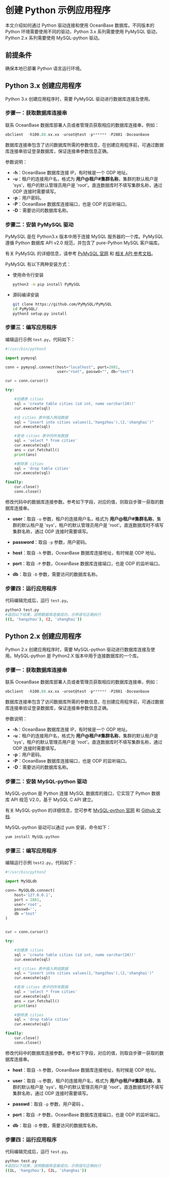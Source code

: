 # 创建 Python 示例应用程序

本文介绍如何通过 Python 驱动连接和使用 OceanBase 数据库。不同版本的 Python 环境需要使用不同的驱动，Python 3.x 系列需要使用 PyMySQL 驱动，Python 2.x 系列需要使用 MySQL-python 驱动。

## 前提条件

确保本地已部署 Python 语言运行环境。

## Python 3.x 创建应用程序

Python 3.x 创建应用程序时，需要 PyMySQL 驱动进行数据库连接及使用。

### 步骤一：获取数据库连接串

联系 OceanBase 数据库部署人员或者管理员获取相应的数据库连接串，例如：

```sql
obclient  -h100.88.xx.xx -uroot@test -p****** -P2881 -Doceanbase
```

数据库连接串包含了访问数据库所需的参数信息，在创建应用程序前，可通过数据库连接串验证登录数据库，保证连接串参数信息正确。

参数说明：

* **-h**：OceanBase 数据库连接 IP，有时候是一个 ODP 地址。
* **-u**：租户的连接用户名，格式为 **用户@租户#集群名称**，集群的默认租户是 'sys'，租户的默认管理员用户是 'root'。直连数据库时不填写集群名称，通过 ODP 连接时需要填写。
* **-p**：用户密码。
* **-P**：OceanBase 数据库连接端口，也是 ODP 的监听端口。
* **-D**：需要访问的数据库名称。

### 步骤二：安装 PyMySQL 驱动

PyMySQL 是在 Python3.x 版本中用于连接 MySQL 服务器的一个库。PyMySQL 遵循 Python 数据库 API v2.0 规范，并包含了 pure-Python MySQL 客户端库。

有关 PyMySQL 的详细信息，请参考 [PyMySQL 官网](https://pypi.org/project/PyMySQL/) 和 [相关 API 参考文档](https://pymysql.readthedocs.io/en/latest/modules/index.html)。

PyMySQL 有以下两种安装方式：

* 使用命令行安装

   ```bash
   python3 -m pip install PyMySQL
   ```

* 源码编译安装

    ```bash
    git clone https://github.com/PyMySQL/PyMySQL
    cd PyMySQL/
    python3 setup.py install
    ```

### 步骤三：编写应用程序

编辑运行示例 `test.py`，代码如下：

```python
#!/usr/bin/python3

import pymysql

conn = pymysql.connect(host="localhost", port=2881,
                       user="root", passwd="", db="test")

cur = conn.cursor()

try:

    #创建表 cities
    sql = 'create table cities (id int, name varchar(24))'
    cur.execute(sql)

    #往 cities 表中插入两组数据
    sql = "insert into cities values(1,'hangzhou'),(2,'shanghai')"
    cur.execute(sql)

    #查询 cities 表中的所有数据
    sql = 'select * from cities'
    cur.execute(sql)
    ans = cur.fetchall()
    print(ans)

    #删除表 cities
    sql = 'drop table cities'
    cur.execute(sql)

finally:
    cur.close()
    conn.close()
```

修改代码中的数据库连接参数。参考如下字段，对应的值，则取自步骤一获取的数据库连接串。

* **user**：取自 `-u` 参数，租户的连接用户名，格式为 **用户@租户#集群名称**，集群的默认租户是 'sys'，租户的默认管理员用户是 'root'。直连数据库时不填写集群名称，通过 ODP 连接时需要填写。

* **password**：取自 `-p` 参数，用户密码。

* **host**：取自 `-h` 参数，OceanBase 数据库连接地址，有时候是 ODP 地址。

* **port**：取自 `-P` 参数，OceanBase 数据库连接端口，也是 ODP 的监听端口。

* **db**：取自 `-D` 参数，需要访问的数据库名称。

### 步骤四：运行应用程序

代码编辑完成后，运行 `test.py`。

```bash
python3 test.py
#返回以下结果，说明数据库连接成功，示例语句正确执行
((1, 'hangzhou'), (2, 'shanghai'))
```

## Python 2.x 创建应用程序

Python 2.x 创建应用程序时，需要 MySQL-python 驱动进行数据库连接及使用。MySQL-python 是 Python2.X 版本中用于连接数据库的一个库。

### 步骤一：获取数据库连接串

联系 OceanBase 数据库部署人员或者管理员获取相应的数据库连接串，例如：

```sql
obclient  -h100.88.xx.xx -uroot@test -p****** -P2881 -Doceanbase
```

数据库连接串包含了访问数据库所需的参数信息，在创建应用程序前，可通过数据库连接串验证登录数据库，保证连接串参数信息正确。

参数说明：

* **-h**：OceanBase 数据库连接 IP，有时候是一个 ODP 地址。
* **-u**：租户的连接用户名，格式为 **用户@租户#集群名称**，集群的默认租户是 'sys'，租户的默认管理员用户是 'root'。直连数据库时不填写集群名称，通过 ODP 连接时需要填写。
* **-p**：用户密码。
* **-P**：OceanBase 数据库连接端口，也是 ODP 的监听端口。
* **-D**：需要访问的数据库名称。

### 步骤二：安装 MySQL-python 驱动

MySQL-python 是 Python 连接 MySQL 数据库的接口，它实现了 Python 数据库 API 规范 V2.0，基于 MySQL C API 建立。

有关 MySQL-python 的详细信息，您可参考 [MySQL-python 官网](https://pypi.org/project/MySQL-python/) 和 [Github 文档](https://github.com/farcepest/MySQLdb1).

MySQL-python 驱动可以通过 yum 安装，命令如下：

```bash
yum install MySQL-python
```

### 步骤三：编写应用程序

编辑运行示例 `test2.py`，代码如下：

```python
#!/usr/bin/python2

import MySQLdb

conn= MySQLdb.connect(
    host='127.0.0.1',
    port = 2881,
    user='root',
    passwd='',
    db ='test'
)


cur = conn.cursor()

try:

    #创建表 cities
    sql = 'create table cities (id int, name varchar(24))'
    cur.execute(sql)

    #往 cities 表中插入两组数据
    sql = "insert into cities values(1,'hangzhou'),(2,'shanghai')"
    cur.execute(sql)

    #查询 cities 表中的所有数据
    sql = 'select * from cities'
    cur.execute(sql)
    ans = cur.fetchall()
    print(ans)

    #删除表 cities
    sql = 'drop table cities'
    cur.execute(sql)

finally:
    cur.close()
    conn.close()
```

修改代码中的数据库连接参数。参考如下字段，对应的值，则取自步骤一获取的数据库连接串。

* **host**：取自 `-h` 参数，OceanBase 数据库连接地址，有时候是 ODP 地址。

* **user**：取自 `-u` 参数，租户的连接用户名，格式为 **用户@租户#集群名称**，集群的默认租户是 'sys'，租户的默认管理员用户是 'root'。直连数据库时不填写集群名称，通过 ODP 连接时需要填写。

* **passwd**：取自 `-p` 参数，用户密码 。

* **port**：取自 `-P` 参数，OceanBase 数据库连接端口，也是 ODP 的监听端口。

* **db**：取自 `-D` 参数，需要访问的数据库名称。

### 步骤四：运行应用程序

代码编辑完成后，运行 `test.py`。

```bash
python test.py
#返回以下结果，说明数据库连接成功，示例语句正确执行
((1L, 'hangzhou'), (2L, 'shanghai'))
```
